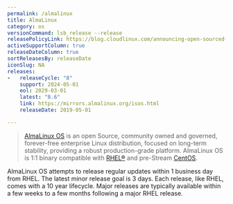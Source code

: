 ```yaml
---
permalink: /almalinux
title: AlmaLinux
category: os
versionCommand: lsb_release --release
releasePolicyLink: https://blog.cloudlinux.com/announcing-open-sourced-community-driven-rhel-fork-by-cloudlinux
activeSupportColumn: true
releaseDateColumn: true
sortReleasesBy: releaseDate
iconSlug: NA
releases:
-   releaseCycle: "8"
    support: 2024-05-01
    eol: 2029-03-01
    latest: "8.6"
    link: https://mirrors.almalinux.org/isos.html
    releaseDate: 2019-05-01

---
```


> [AlmaLinux OS](https://almalinux.org/) is an open Source, community owned and governed, forever-free enterprise Linux distribution, focused on long-term stability, providing a robust production-grade platform. AlmaLinux OS is 1:1 binary compatible with [RHEL®](https://www.redhat.com/en/technologies/linux-platforms/enterprise-linux) and pre-Stream [CentOS](https://centos.org/).

AlmaLinux OS attempts to release regular updates within 1 business day from RHEL.  The latest minor release goal is 3 days.  Each release, like RHEL, comes with a 10 year lifecycle.  Major releases are typically available within a few weeks to a few months following a major RHEL release.
